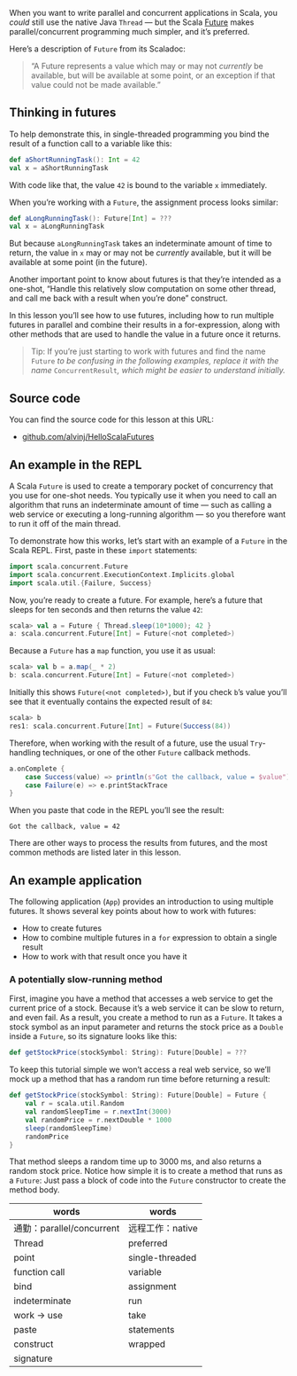 When you want to write parallel and concurrent applications in Scala, you *could* still use the native Java `Thread` — but the Scala [Future](https://www.scala-lang.org/api/current/scala/concurrent/Future$.html) makes parallel/concurrent programming much simpler, and it’s preferred.

Here’s a description of `Future` from its Scaladoc:

> “A Future represents a value which may or may not *currently* be available, but will be available at some point, or an exception if that value could not be made available.”



## Thinking in futures

To help demonstrate this, in single-threaded programming you bind the result of a function call to a variable like this:

```SCALA
def aShortRunningTask(): Int = 42
val x = aShortRunningTask
```

With code like that, the value `42` is bound to the variable `x` immediately.

When you’re working with a `Future`, the assignment process looks similar:

```scala
def aLongRunningTask(): Future[Int] = ???
val x = aLongRunningTask
```

But because `aLongRunningTask` takes an indeterminate amount of time to return, the value in `x` may or may not be *currently* available, but it will be available at some point (in the future).

Another important point to know about futures is that they’re intended as a one-shot, “Handle this relatively slow computation on some other thread, and call me back with a result when you’re done” construct.

In this lesson you’ll see how to use futures, including how to run multiple futures in parallel and combine their results in a for-expression, along with other methods that are used to handle the value in a future once it returns.

> Tip: If you’re just starting to work with futures and find the name `Future` *to be confusing in the following examples, replace it with the name* `ConcurrentResult`*, which might be easier to understand initially.*

## Source code

You can find the source code for this lesson at this URL:

- [github.com/alvinj/HelloScalaFutures](https://github.com/alvinj/HelloScalaFutures)

## An example in the REPL

A Scala `Future` is used to create a temporary pocket of concurrency that you use for one-shot needs. You typically use it when you need to call an algorithm that runs an indeterminate amount of time — such as calling a web service or executing a long-running algorithm — so you therefore want to run it off of the main thread.

To demonstrate how this works, let’s start with an example of a `Future` in the Scala REPL. First, paste in these `import` statements:

```SCALA
import scala.concurrent.Future
import scala.concurrent.ExecutionContext.Implicits.global
import scala.util.{Failure, Success}
```

Now, you’re ready to create a future. For example, here’s a future that sleeps for ten seconds and then returns the value `42`:

```scala
scala> val a = Future { Thread.sleep(10*1000); 42 }
a: scala.concurrent.Future[Int] = Future(<not completed>)
```

Because a `Future` has a `map` function, you use it as usual:

```scala
scala> val b = a.map(_ * 2)
b: scala.concurrent.Future[Int] = Future(<not completed>)
```

Initially this shows `Future(<not completed>)`, but if you check `b`’s value you’ll see that it eventually contains the expected result of `84`:

```SCALA
scala> b
res1: scala.concurrent.Future[Int] = Future(Success(84))
```

Therefore, when working with the result of a future, use the usual `Try`-handling techniques, or one of the other `Future` callback methods.

```SCALA
a.onComplete {
    case Success(value) => println(s"Got the callback, value = $value")
    case Failure(e) => e.printStackTrace
}
```

When you paste that code in the REPL you’ll see the result:

```
Got the callback, value = 42
```

There are other ways to process the results from futures, and the most common methods are listed later in this lesson.

## An example application

The following application (`App`) provides an introduction to using multiple futures. It shows several key points about how to work with futures:

- How to create futures
- How to combine multiple futures in a `for` expression to obtain a single result
- How to work with that result once you have it

### A potentially slow-running method

First, imagine you have a method that accesses a web service to get the current price of a stock. Because it’s a web service it can be slow to return, and even fail. As a result, you create a method to run as a `Future`. It takes a stock symbol as an input parameter and returns the stock price as a `Double` inside a `Future`, so its signature looks like this:

```SCALA
def getStockPrice(stockSymbol: String): Future[Double] = ???
```

To keep this tutorial simple we won’t access a real web service, so we’ll mock up a method that has a random run time before returning a result:

```SCALA
def getStockPrice(stockSymbol: String): Future[Double] = Future {
    val r = scala.util.Random
    val randomSleepTime = r.nextInt(3000)
    val randomPrice = r.nextDouble * 1000
    sleep(randomSleepTime)
    randomPrice
}
```

That method sleeps a random time up to 3000 ms, and also returns a random stock price. Notice how simple it is to create a method that runs as a `Future`: Just pass a block of code into the `Future` constructor to create the method body.



| words                     | words            |
| ------------------------- | ---------------- |
| 通勤：parallel/concurrent | 远程工作：native |
| Thread                    | preferred        |
| point                     | single-threaded  |
| function call             | variable         |
| bind                      | assignment       |
| indeterminate             | run              |
| work  -> use              | take             |
| paste                     | statements       |
| construct                 | wrapped          |
| signature                 |                  |

